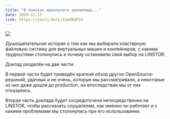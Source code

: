 ```yaml
---
title: "В поисках идеального хранилища..."
date: 2020-12-17
link: https://youtu.be/Lr12wXRdP24
---
```


[![](https://img.youtube.com/vi/Lr12wXRdP24/maxresdefault.jpg)](https://youtu.be/Lr12wXRdP24)

Душещипательная история о том как мы выбирали кластерную файловую систему для виртуальных машин и контейнеров, с какими трудностями столкнулись и почему остановили свой выбор на LINSTOR.

Доклад разделён на две части:

В первой части будет приведён краткий обзор других OpenSource-решиний, удачных и не очень, которые мы рассматривали, а некоторые из них даже дошли до production, но впоследствии мы от них отказались.

Вторая часть доклада будет сосредоточена непосредственно на LINSTOR, чтобы рассказать слушателям, как именно он работает и с какими проблемами мы столкнулись при его использовании.

<!--more-->

